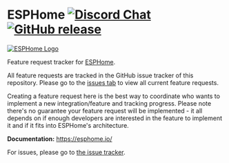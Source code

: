 # ESPHome [![Discord Chat](https://img.shields.io/discord/429907082951524364.svg)](https://discord.gg/KhAMKrd) [![GitHub release](https://img.shields.io/github/release/esphome/esphome.svg)](https://GitHub.com/esphome/esphome/releases/)

[![ESPHome Logo](https://esphome.io/_images/logo-text.png)](https://esphome.io/)

Feature request tracker for [ESPHome](https://esphome.io/).

All feature requests are tracked in the GitHub issue tracker of this repository. Please go to the [issues tab](https://github.com/esphome/feature-requests/issues) to view all current feature requests.

Creating a feature request here is the best way to coordinate who wants to implement a new integration/feature and tracking progress. Please note there's no guarantee your feature request will be implemented - it all depends on if enough developers are interested in the feature to implement it and if it fits into ESPHome's architecture.

**Documentation:** https://esphome.io/

For issues, please go to [the issue tracker](https://github.com/esphome/issues/issues).
